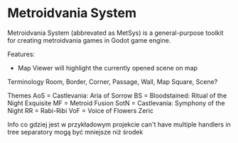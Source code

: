 # Metroidvania System

Metroidvania System (abbrevated as MetSys) is a general-purpose toolkit for creating metroidvania games in Godot game engine.

Features:
- Map Viewer will highlight the currently opened scene on map

Terminology
Room, Border, Corner, Passage, Wall, Map Square, Scene?

Themes
AoS = Castlevania: Aria of Sorrow
BS = Bloodstained: Ritual of the Night
Exquisite
MF = Metroid Fusion
SotN = Castlevania: Symphony of the Night
RR = Rabi-Ribi
VoF = Voice of Flowers
Zeric

Info co gdziej jest w przykładowym projekcie
can't have multiple handlers in tree
separatory mogą być mniejsze niż środek